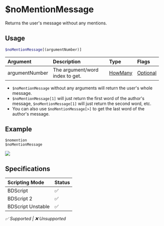 # $noMentionMessage
Returns the user's message without any mentions.

## Usage
```php
$noMentionMessage[(argumentNumber)]
```

| Argument | Description | Type | Flags |
| :---- | :---- | :---- | :---- |
| argumentNumber |  The argument/word index to get. | [HowMany](/src/resources/arguments/types.md#howmany) | [Optional](/src/resources/arguments/flags.md#optional)

- `$noMentionMessage` without any arguments will return the user's whole message.
- `$noMentionMessage[1]` will just return the first word of the author's message, `$noMentionMessage[1]` will just return the second word, etc.
- You can also use `$noMentionMessage[>]` to get the last word of the author's message.

## Example
```
$nomention
$noMentionMessage
```
![](https://user-images.githubusercontent.com/69215413/123551762-2182d300-d741-11eb-8d98-1d2e4619dfb0.png)

## Specifications
| Scripting Mode | Status
| :---- | :---- |
| BDScript | ✅ |
| BDScript 2 | ✅ |
| BDScript Unstable | ✅ |

*✅ Supported | ❌ Unsupported*